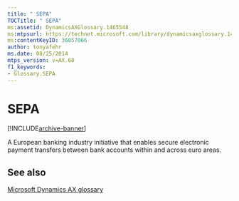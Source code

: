 ```yaml
---
title: " SEPA"
TOCTitle: " SEPA"
ms:assetid: DynamicsAXGlossary.1465548
ms:mtpsurl: https://technet.microsoft.com/library/dynamicsaxglossary.1465548(v=AX.60)
ms:contentKeyID: 36057066
author: tonyafehr
ms.date: 08/25/2014
mtps_version: v=AX.60
f1_keywords:
- Glossary.SEPA
---
```


# SEPA


[!INCLUDE[archive-banner](includes/archive-banner.md)]

A European banking industry initiative that enables secure electronic payment transfers between bank accounts within and across euro areas.

## See also

[Microsoft Dynamics AX glossary](glossary/microsoft-dynamics-ax-glossary.md)

  


